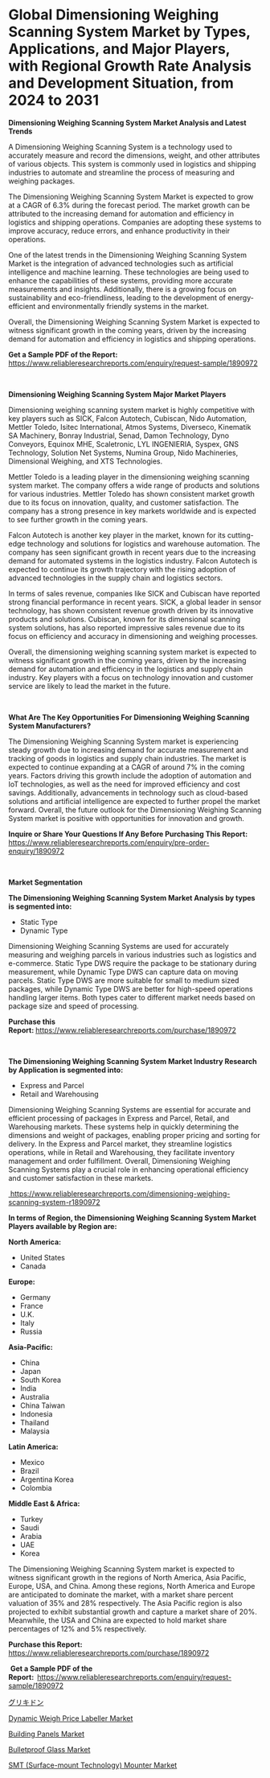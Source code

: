 <p><h1>Global Dimensioning Weighing Scanning System Market by Types, Applications, and Major Players, with Regional Growth Rate Analysis and Development Situation, from 2024 to 2031</h1></p><p><strong>Dimensioning Weighing Scanning System Market Analysis and Latest Trends</strong></p>
<p><p>A Dimensioning Weighing Scanning System is a technology used to accurately measure and record the dimensions, weight, and other attributes of various objects. This system is commonly used in logistics and shipping industries to automate and streamline the process of measuring and weighing packages. </p><p>The Dimensioning Weighing Scanning System Market is expected to grow at a CAGR of 6.3% during the forecast period. The market growth can be attributed to the increasing demand for automation and efficiency in logistics and shipping operations. Companies are adopting these systems to improve accuracy, reduce errors, and enhance productivity in their operations.</p><p>One of the latest trends in the Dimensioning Weighing Scanning System Market is the integration of advanced technologies such as artificial intelligence and machine learning. These technologies are being used to enhance the capabilities of these systems, providing more accurate measurements and insights. Additionally, there is a growing focus on sustainability and eco-friendliness, leading to the development of energy-efficient and environmentally friendly systems in the market.</p><p>Overall, the Dimensioning Weighing Scanning System Market is expected to witness significant growth in the coming years, driven by the increasing demand for automation and efficiency in logistics and shipping operations.</p></p>
<p><strong>Get a Sample PDF of the Report:&nbsp;</strong> <a href="https://www.reliableresearchreports.com/enquiry/request-sample/1890972">https://www.reliableresearchreports.com/enquiry/request-sample/1890972</a></p>
<p>&nbsp;</p>
<p><strong>Dimensioning Weighing Scanning System Major Market Players</strong></p>
<p><p>Dimensioning weighing scanning system market is highly competitive with key players such as SICK, Falcon Autotech, Cubiscan, Nido Automation, Mettler Toledo, Isitec International, Atmos Systems, Diverseco, Kinematik SA Machinery, Bonray Industrial, Senad, Damon Technology, Dyno Conveyors, Equinox MHE, Scaletronic, LYL INGENIERIA, Syspex, GNS Technology, Solution Net Systems, Numina Group, Nido Machineries, Dimensional Weighing, and XTS Technologies.</p><p>Mettler Toledo is a leading player in the dimensioning weighing scanning system market. The company offers a wide range of products and solutions for various industries. Mettler Toledo has shown consistent market growth due to its focus on innovation, quality, and customer satisfaction. The company has a strong presence in key markets worldwide and is expected to see further growth in the coming years.</p><p>Falcon Autotech is another key player in the market, known for its cutting-edge technology and solutions for logistics and warehouse automation. The company has seen significant growth in recent years due to the increasing demand for automated systems in the logistics industry. Falcon Autotech is expected to continue its growth trajectory with the rising adoption of advanced technologies in the supply chain and logistics sectors.</p><p>In terms of sales revenue, companies like SICK and Cubiscan have reported strong financial performance in recent years. SICK, a global leader in sensor technology, has shown consistent revenue growth driven by its innovative products and solutions. Cubiscan, known for its dimensional scanning system solutions, has also reported impressive sales revenue due to its focus on efficiency and accuracy in dimensioning and weighing processes.</p><p>Overall, the dimensioning weighing scanning system market is expected to witness significant growth in the coming years, driven by the increasing demand for automation and efficiency in the logistics and supply chain industry. Key players with a focus on technology innovation and customer service are likely to lead the market in the future.</p></p>
<p>&nbsp;</p>
<p><strong>What Are The Key Opportunities For Dimensioning Weighing Scanning System Manufacturers?</strong></p>
<p><p>The Dimensioning Weighing Scanning System market is experiencing steady growth due to increasing demand for accurate measurement and tracking of goods in logistics and supply chain industries. The market is expected to continue expanding at a CAGR of around 7% in the coming years. Factors driving this growth include the adoption of automation and IoT technologies, as well as the need for improved efficiency and cost savings. Additionally, advancements in technology such as cloud-based solutions and artificial intelligence are expected to further propel the market forward. Overall, the future outlook for the Dimensioning Weighing Scanning System market is positive with opportunities for innovation and growth.</p></p>
<p><strong>Inquire or Share Your Questions If Any Before Purchasing This Report:</strong> <a href="https://www.reliableresearchreports.com/enquiry/pre-order-enquiry/1890972">https://www.reliableresearchreports.com/enquiry/pre-order-enquiry/1890972</a></p>
<p>&nbsp;</p>
<p><strong>Market Segmentation</strong></p>
<p><strong>The Dimensioning Weighing Scanning System Market Analysis by types is segmented into:</strong></p>
<p><ul><li>Static Type</li><li>Dynamic Type</li></ul></p>
<p><p>Dimensioning Weighing Scanning Systems are used for accurately measuring and weighing parcels in various industries such as logistics and e-commerce. Static Type DWS require the package to be stationary during measurement, while Dynamic Type DWS can capture data on moving parcels. Static Type DWS are more suitable for small to medium sized packages, while Dynamic Type DWS are better for high-speed operations handling larger items. Both types cater to different market needs based on package size and speed of processing.</p></p>
<p><strong>Purchase this Report:&nbsp;</strong><a href="https://www.reliableresearchreports.com/purchase/1890972">https://www.reliableresearchreports.com/purchase/1890972</a></p>
<p>&nbsp;</p>
<p><strong>The Dimensioning Weighing Scanning System Market Industry Research by Application is segmented into:</strong></p>
<p><ul><li>Express and Parcel</li><li>Retail and Warehousing</li></ul></p>
<p><p>Dimensioning Weighing Scanning Systems are essential for accurate and efficient processing of packages in Express and Parcel, Retail, and Warehousing markets. These systems help in quickly determining the dimensions and weight of packages, enabling proper pricing and sorting for delivery. In the Express and Parcel market, they streamline logistics operations, while in Retail and Warehousing, they facilitate inventory management and order fulfillment. Overall, Dimensioning Weighing Scanning Systems play a crucial role in enhancing operational efficiency and customer satisfaction in these markets.</p></p>
<p><a href="https://www.reliableresearchreports.com/dimensioning-weighing-scanning-system-r1890972">&nbsp;https://www.reliableresearchreports.com/dimensioning-weighing-scanning-system-r1890972</a></p>
<p><strong>In terms of Region, the Dimensioning Weighing Scanning System Market Players available by Region are:</strong></p>
<p>
    <p> <strong> North America: </strong>
        <ul>
            <li>United States</li>
            <li>Canada</li>
        </ul>
        </p> 
    <p> <strong> Europe: </strong>
        <ul>
            <li>Germany</li>
            <li>France</li>
            <li>U.K.</li>
            <li>Italy</li>
            <li>Russia</li>
        </ul>
        </p> 
    <p> <strong> Asia-Pacific: </strong>
        <ul>
            <li>China</li>
            <li>Japan</li>
            <li>South Korea</li>
            <li>India</li>
            <li>Australia</li>
            <li>China Taiwan</li>
            <li>Indonesia</li>
            <li>Thailand</li>
            <li>Malaysia</li>
        </ul>
        </p> 
    <p> <strong> Latin America: </strong>
        <ul>
            <li>Mexico</li>
            <li>Brazil</li>
            <li>Argentina Korea</li>
            <li>Colombia</li>
        </ul>
        </p> 
    <p> <strong> Middle East & Africa: </strong>
        <ul>
            <li>Turkey</li>
            <li>Saudi</li>
            <li>Arabia</li>
            <li>UAE</li>
            <li>Korea</li>
        </ul>
    </p>
    </p>
<p><p>The Dimensioning Weighing Scanning System market is expected to witness significant growth in the regions of North America, Asia Pacific, Europe, USA, and China. Among these regions, North America and Europe are anticipated to dominate the market, with a market share percent valuation of 35% and 28% respectively. The Asia Pacific region is also projected to exhibit substantial growth and capture a market share of 20%. Meanwhile, the USA and China are expected to hold market share percentages of 12% and 5% respectively.</p></p>
<p><strong>Purchase this Report: </strong><a href="https://www.reliableresearchreports.com/purchase/1890972">https://www.reliableresearchreports.com/purchase/1890972</a></p>
<p>&nbsp;<strong>Get a Sample PDF of the Report:&nbsp;&nbsp;</strong><a href="https://www.reliableresearchreports.com/enquiry/request-sample/1890972">https://www.reliableresearchreports.com/enquiry/request-sample/1890972</a></p>
<p><strong></strong></p>
<p><p><a href="https://github.com/SantosDicki04/Market-Research-Report-List-1/blob/main/117262544763.md">グリキドン</a></p><p><a href="https://github.com/ruddyyedelwadw/Market-Research-Report-List-2/blob/main/dynamic-weigh-price-labeller-market.md">Dynamic Weigh Price Labeller Market</a></p><p><a href="https://issuu.com/reportprime-2/docs/building-panels-market-size-2030.pptx">Building Panels Market</a></p><p><a href="https://issuu.com/reportprime-2/docs/bulletproof-glass-market-size-2030.pptx">Bulletproof Glass Market</a></p><p><a href="https://github.com/jaidynmorantestelletmjzya/Market-Research-Report-List-2/blob/main/smt-surface-mount-technology-mounter-market.md">SMT (Surface-mount Technology) Mounter Market</a></p></p>